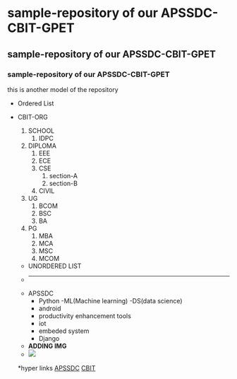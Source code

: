 # sample-repository of our APSSDC-CBIT-GPET
## sample-repository of our APSSDC-CBIT-GPET
### sample-repository of our APSSDC-CBIT-GPET
this is another model of the repository

* Ordered List
* CBIT-ORG
    1. SCHOOL
        1. IDPC 
    2. DIPLOMA
        1. EEE
        2. ECE
        3. CSE
            1. section-A
            2. section-B
        5. CIVIL 
    3. UG
        1. BCOM
        2. BSC
        3. BA
    4. PG
        1. MBA
        2. MCA 
        3. MSC
        4. MCOM
  
  
  * UNORDERED LIST
  * --------------------------------
  * APSSDC
       - Python
          -ML(Machine learning)
          -DS(data science)
      - android
      - productivity enhancement tools
      - iot
      - embeded system
      - Django 
  * **ADDING IMG**
  * <img src=https://resultsnew.com/wp-content/uploads/2018/03/CBIT-VBIT-Proddatur-Admissions.jpg>


  *hyper links
    [APSSDC]()
    [CBIT]()
         
